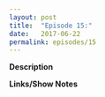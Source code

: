 ```yaml
---
layout: post
title:  "Episode 15:"
date:   2017-06-22
permalink: episodes/15
---
```


<!--<img src="/img/episode_14.jpg" alt="Three Laws Part Two" width="700">-->

**Description**


<!--<iframe style="border: none" src="//html5-player.libsyn.com/embed/episode/id/5466742/height/50/width/640/theme/standard-mini/autonext/no/thumbnail/no/autoplay/no/preload/no/no_addthis/no/direction/backward/" height="30" width="320" scrolling="no"  allowfullscreen webkitallowfullscreen mozallowfullscreen oallowfullscreen msallowfullscreen></iframe>-->

**Links/Show Notes**
